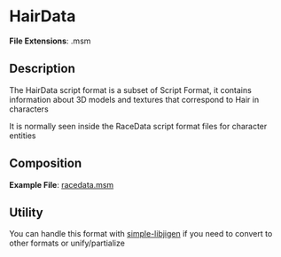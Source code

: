 # HairData

**File Extensions**: .msm

## Description
The HairData script format is a subset of Script Format, it contains
information about 3D models and textures that correspond to Hair in characters

It is normally seen inside the RaceData script format files for character entities


## Composition
**Example File**: [racedata.msm](files/racedata.msm)


## Utility
You can handle this format with [simple-libjigen](https://github.com/OriDevTeam/simple-libjigen)
if you need to convert to other formats or unify/partialize

